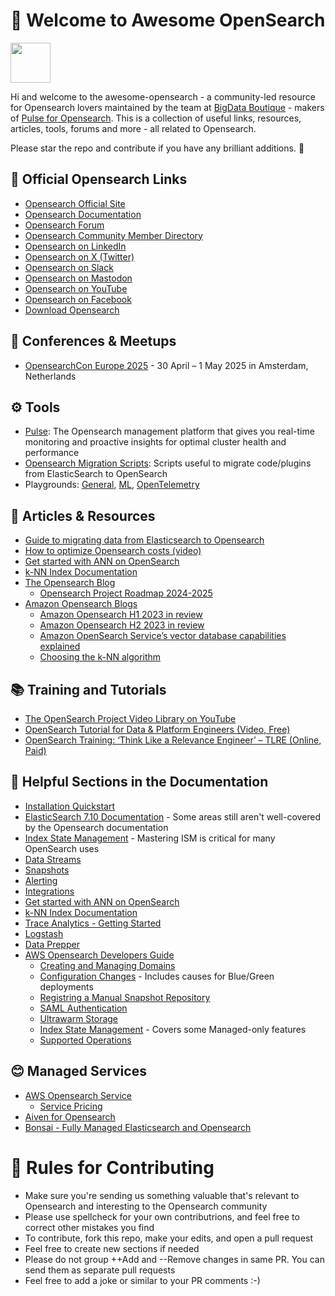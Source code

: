 👋 Welcome to Awesome OpenSearch
=============

<img src="https://opensearch.org/assets/img/opensearch-logo-themed.svg" height="64px">

Hi and welcome to the awesome-opensearch - a community-led resource for Opensearch lovers maintained by the team at [BigData Boutique](https://bigdataboutique.com/) - makers of [Pulse for Opensearch](https://pulse.support). This is a collection of useful links, resources, articles, tools, forums and more - all related to Opensearch. 

Please star the repo and contribute if you have any brilliant additions. 🙏

## 🔗 Official Opensearch Links
* [Opensearch Official Site](https://opensearch.org)
* [Opensearch Documentation](https://opensearch.org/docs/latest)
* [Opensearch Forum](https://discuss.opendistrocommunity.dev/)
* [Opensearch Community Member Directory](https://opensearch.org/community/members/)
* [Opensearch on LinkedIn](https://www.linkedin.com/company/opensearch-project/)
* [Opensearch on X (Twitter)](https://x.com/OpenSearchProj)
* [Opensearch on Slack](https://www.opensearch.org/slack.html)
* [Opensearch on Mastodon](https://fosstodon.org/@OpenSearchProject)
* [Opensearch on YouTube](https://www.youtube.com/c/OpenSearchProject)
* [Opensearch on Facebook](https://www.facebook.com/OpenSearchProject/)
* [Download Opensearch](https://opensearch.org/downloads.html)


## 🤝 Conferences & Meetups

* [OpensearchCon Europe 2025](https://events.linuxfoundation.org/opensearchcon-europe/) - 30 April – 1 May 2025 in Amsterdam, Netherlands


## ⚙️ Tools

* [Pulse](https://pulse.support/): The Opensearch management platform that gives you real-time monitoring and proactive insights for optimal cluster health and performance
* [Opensearch Migration Scripts](https://github.com/aparo/elasticsearch-opensearch-migration-scripts): Scripts useful to migrate code/plugins from ElasticSearch to OpenSearch
* Playgrounds: [General](https://playground.opensearch.org/app/home), [ML](https://ml.playground.opensearch.org/), [OpenTelemetry](https://otel.playground.opensearch.org/)


## 📂 Articles & Resources

* [Guide to migrating data from Elasticsearch to Opensearch](https://bigdataboutique.com/blog/opensearch-data-migration-from-elasticsearch-the-guide-720536)
* [How to optimize Opensearch costs (video)](https://bigdataboutique.com/blog/opensearch-cost-optimization-unlock-hidden-savings-afa6f9)
* [Get started with ANN on OpenSearch](https://opensearch.org/docs/latest/search-plugins/knn/approximate-knn)
* [k-NN Index Documentation](https://opensearch.org/docs/latest/search-plugins/knn/knn-index)
* [The Opensearch Blog](https://opensearch.org/blog/)
  * [Opensearch Project Roadmap 2024-2025](https://opensearch.org/blog/opensearch-project-roadmap-2024-2025/)
* [Amazon Opensearch Blogs](https://aws.amazon.com/blogs/big-data/category/analytics/amazon-elasticsearch-service/)
  * [Amazon Opensearch H1 2023 in review](https://aws.amazon.com/blogs/big-data/amazon-opensearch-service-h1-2023-in-review/)
  * [Amazon Opensearch H2 2023 in review](https://aws.amazon.com/blogs/big-data/amazon-opensearch-h2-2023-in-review/)
  * [Amazon OpenSearch Service’s vector database capabilities explained](https://aws.amazon.com/blogs/big-data/amazon-opensearch-services-vector-database-capabilities-explained/)
  * [Choosing the k-NN algorithm](https://aws.amazon.com/blogs/big-data/choose-the-k-nn-algorithm-for-your-billion-scale-use-case-with-opensearch)

## 📚 Training and Tutorials
* [The OpenSearch Project Video Library on YouTube](https://www.youtube.com/@OpenSearchProject/playlists)
* [OpenSearch Tutorial for Data & Platform Engineers (Video, Free)](https://pulse.support/kb/opensearch-tutorial-data-platform-engineers)
* [OpenSearch Training: ‘Think Like a Relevance Engineer’ – TLRE (Online, Paid)](https://opensourceconnections.com/training/opensearch-training-think-like-a-relevance-engineer-tlre/)

## 📂 Helpful Sections in the Documentation

* [Installation Quickstart](https://opensearch.org/docs/latest/getting-started/quickstart/)
* [ElasticSearch 7.10 Documentation](https://www.elastic.co/guide/en/elasticsearch/reference/7.10/index.html) - Some areas still aren't well-covered by the Opensearch documentation
* [Index State Management](https://opensearch.org/docs/latest/im-plugin/ism/index/) - Mastering ISM is critical for many OpenSearch uses
* [Data Streams](https://opensearch.org/docs/latest/im-plugin/data-streams/)
* [Snapshots](https://opensearch.org/docs/latest/tuning-your-cluster/availability-and-recovery/snapshots/index/)
* [Alerting](https://opensearch.org/docs/latest/observing-your-data/alerting/index/)
* [Integrations](https://opensearch.org/docs/latest/integrations/)
* [Get started with ANN on OpenSearch](https://opensearch.org/docs/latest/search-plugins/knn/approximate-knn)
* [k-NN Index Documentation](https://opensearch.org/docs/latest/search-plugins/knn/knn-index)
* [Trace Analytics - Getting Started](https://opensearch.org/docs/latest/observing-your-data/trace/getting-started/)
* [Logstash](https://opensearch.org/docs/latest/tools/logstash/index/)
* [Data Prepper](https://opensearch.org/docs/latest/data-prepper/)
* [AWS Opensearch Developers Guide](https://docs.aws.amazon.com/opensearch-service/latest/developerguide/)
  * [Creating and Managing Domains](https://docs.aws.amazon.com/opensearch-service/latest/developerguide/createupdatedomains.html)
  * [Configuration Changes](https://docs.aws.amazon.com/opensearch-service/latest/developerguide/managedomains-configuration-changes.html) - Includes causes for Blue/Green deployments
  * [Registring a Manual Snapshot Repository](https://docs.aws.amazon.com/opensearch-service/latest/developerguide/managedomains-snapshot-registerdirectory.html)
  * [SAML Authentication](https://docs.aws.amazon.com/opensearch-service/latest/developerguide/saml.html)
  * [Ultrawarm Storage](https://docs.aws.amazon.com/opensearch-service/latest/developerguide/ultrawarm.html)
  * [Index State Management](https://docs.aws.amazon.com/opensearch-service/latest/developerguide/ism.html) - Covers some Managed-only features
  * [Supported Operations](https://docs.aws.amazon.com/opensearch-service/latest/developerguide/supported-operations.html)

## 😊 Managed Services
* [AWS Opensearch Service](https://aws.amazon.com/opensearch-service/)
  * [Service Pricing](https://aws.amazon.com/opensearch-service/pricing/)
* [Aiven for Opensearch](https://aiven.io/opensearch)
* [Bonsai - Fully Managed Elasticsearch and Opensearch](https://bonsai.io/)


# 🙏 Rules for Contributing 

* Make sure you're sending us something valuable that's relevant to Opensearch and interesting to the Opensearch community
* Please use spellcheck for your own contributrions, and feel free to correct other mistakes you find
* To contribute, fork this repo, make your edits, and open a pull request
* Feel free to create new sections if needed
* Please do not group ++Add and --Remove changes in same PR. You can send them as separate pull requests
* Feel free to add a joke or similar to your PR comments :-) 
